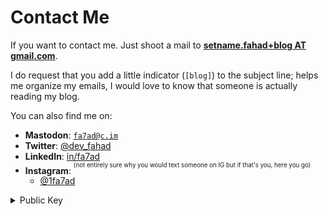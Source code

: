 # Contact Me

If you want to contact me. Just shoot a mail to [**setname.fahad+blog AT gmail.com**](mailto:setname.fahad+blog@gmail.com?subject=[blog]).

I do request that you add a little indicator (`[blog]`) to the subject line; helps me organize my emails, I would love to know that someone is actually reading my blog.

You can also find me on:

- **Mastodon**: <a rel="me" href="https://c.im/@fa7ad">`fa7ad@c.im`</a>
- **Twitter**: [@dev_fahad](https://twitter.com/dev_fahad)
- **LinkedIn**: [in/fa7ad](https://www.linkedin.com/in/fa7ad/)
- **Instagram**: <sup><sup>(not entirely sure why you would text someone on IG but if that's you, here you go)</sup></sup>
  - [@1fa7ad](https://instagram.com/1fa7ad)

<details>
  <summary>Public Key</summary>

```
-----BEGIN PGP PUBLIC KEY BLOCK-----

mQINBGNn2j8BEACsXqpH8UsOx8aKM9qO3iPyrh5M+jXpMgfMff9tefzKJq3bJp18
NdYIYAJDoDM6GxDR0uY6cf0SSNfDeaq5iTPhHc90/WxBkdhxrLcttYR0CrOBH5wY
lzIFRp7aGXQm+HUO/t88GEDWOEEs8AiNNfDRQ6s36sc/AXIEJgaClQvKbD4R4Wyn
a8XksN+duOLqVODfIyrUMfUIvlwmdKVueqA7PxJXubmaZIh+lWrslX8+958L2kb0
X/pVfzRk8HAnTMddNvcMbvKDqdMtElV/s0V/kVQIIHOmQEE/pGrSoLOjS09wAk3H
zJ30eq+T6KyW7WCS0lDdaePBen4qf6zTHoRFZ6lc6jJlWclgqAPsFM7L5SIY60pQ
rUAYC+b9moVC4AN8iQhlZQZyS5bl1AU/VJLbLGywEAYFvDV38Gy6/UnMog/E/H4V
u8DWTxFNFXj79Un7qmhuaiL8CjfLUZymPjazn+VYWUyctr/1XDbXR3lv8jPpzpS9
x6D7KmHUNuivSh0/xjCYn+13/WI6apeKEy8GrP2/5rWXNCjS/8Vjv9Aju3ZtsHPU
2eHhT1hRdZDEzI0TjPndhVEQkPwqaFevCPRTeH3BdquC+nqNiUvJvh/p4F2h/FPz
SuiMKCiq3u0ljwpJLsScbQovOPHo6pWq5rZvLdS8AHs+oDzKLgULWcfyuQARAQAB
tCZGYWhhZCBIb3NzYWluIDxzZXRuYW1lLmZhaGFkQGdtYWlsLmNtPokCTgQTAQgA
OBYhBFc+s8+qN0th21mvfEm+jv5N7SJPBQJjZ9o/AhsDBQsJCAcCBhUKCQgLAgQW
AgMBAh4BAheAAAoJEEm+jv5N7SJPBiAP+gNKVBbjIPycsyY3U+7k4305julBph2D
xBvw5iRjxiD/ruhf5njy4/JE9ElvEoqx4ROXodU8Gth1te5oE/1CzBaq2IKl+y8V
adshMxdaBVfumSJZEl3Rzfkon/zKrtt44phBJ0SgBXlA8UkqbY54CH9mmNBFrtnW
9ZW9xvEc/c9MsMwhxKIJOF2cKZlLyz+V/sDfjXC3Zkl7fCUVpMMOpz96xEHs/VvE
krFL3DgiegLfE1cIAYlKFRKm/A4rE5FQsIiKjepIB35rO/V99ytEWndLgGgxC75j
Ei5BDc9OD3dRDYA8eykAUAugQhoLs3HVMuI8IOr44rOlGAl8XtHoUyookFsDS+wP
9OBKDMlz++3wcodnDjboW4KncdCCaMfAXGVDmhDKm4F0TQ3zFuJsndmH8HQ5YzAL
81Gy1xcw3fohugteGTKOfzy0pcNg8ew0mZYv2M+3PsU6ItpwvACWFiHK7D3CdYLb
u67egHD7u38Xv2AREf3QCsXEzpPtm/SNfuwwhr+C1jspE5nXM67KX9TjGjcEemGV
B0UdpStaIUcBZnJM8EiL+iUlYv9NXi5lpxzJ7Hv8Ih6rzNmwMnzKHf62Q2mrcPTZ
gtWX1b8UYCM8/L72g0ZhEz0nVEwCxQmIPdK06xhE47LbAIHQd20n+EhrWj7I/b6I
MUlWeh11oaUguQINBGNn2j8BEADGdObGZv6A42jn/4KimLLjY3SKTKDC4JH2wKKY
B+mDWEgat7XX01pCxdWnRaMlI7ZwhjrhBBQqnjoPvJ4NwL79iE8tFgrL/OQEKo30
irMAFJE58+u/GRGFsJDXGrBk1NxvK+GCZGtLzeRIgipCllcKTW01vn05N2WTMHZU
nTnM67z3DwfAH1pLCux1YNsL6udOC8DE+uG1rUcYg2XF/45yLqhzWXFvPo+WkuSi
Wf/GC3siINW7soHUSNTfi+EjUQOBIuO84dsrXLoGdWyAsw3bCQ5zT+JLWzyQo8c7
BheVNyLY7dckUzim6vW5ef4ijDvzCTKbC4u7U7WQScS1BNWa5CXQ9vaOHhf0kQoH
7kBvnD4o8U3ZWLMrN/qD4z9b8EBMogUbP5UaQ2UC1/5gpRjohpuh9yxk2o6QhUET
2IKAw5T+NuGPBAv+32tbo2p5hjksUGxi62K+gT5VnE3gUI6h+jib1Uic3cpBXA7Z
jXSmv8JZgmcWsmlAq/hEG6epACxrfVbxMNVZyo6/po+ezNanVeS4FjH6xuCSq009
2HDZOjOAAzglhjXEcJ96fgRdoHQSsMjgEztjYj/dYKLaFp9V/fJp1T3uo21uxnwx
akIqjuXloBvGU6jG5JieMrqGn65r/UCpCUO9d4jwgf2wSRajVdA9oAk9HYIMi3A0
2nzeoQARAQABiQI2BBgBCAAgFiEEVz6zz6o3S2HbWa98Sb6O/k3tIk8FAmNn2j8C
GwwACgkQSb6O/k3tIk/rGQ//RD32ZOF2IiOATfCW+E2apfCJk58QtFFW0gedYWzS
bMd5wbv9RqdYgvt7rdoihtc0EjB/AzxDez5/L0un8AMX8WrK3Mrc3/FeTLL1R3u5
bJCq2g07ivAqljX0MkmUDg+xLrUL+33tJpCHCKMhXU40bmQrd1hMeM+1SD4KXgBI
3knuN34LYCvpomd6MunSlpkSP7ZIMrC3oj8dMNFwutrmu5L9pIkSWo8nygSjGIiN
zJld/bNe1fNMNGTtLt9a+GRx2IEbmmE5MgwSqIU6NMbVc2keTJcHzDc8tVNksMEs
Z9p8HblUUVRKCe3n7CncWLLSmQd+VoSgkfOTBZ0LzBvexbnc1G1Nz/7hPfO5faHx
+Y6W1HdO9CVPCzx7Ldcc+JifPU/ZCnmjf4a3i/F89ZKUeeuMME1cVAuKZafOH4ql
oePAB5pCKnYIoUpPwmKgv4HDr7Lpyv2ljw0K8h8T1hcXi3Ri5Jgx2/nNSDbbamEp
WhBn6DUMCH5YreCojQv5pybKVg/VR2jRk0VUgFqczCgVLKahjAsi6Xt93ogOzPMc
hFbj8NrPLLeTQ1nyx0SndKBL/RKQozAG9p2FyV9n5VsXHjMwm7On5GQLQiHgDJTU
Ru0M+xZRVMImMwnz8I6AYe2KQAUGPIVkekoWp9+94EZSdBiOHAZjGbs4pPZD5j0R
KkM=
=6FZj
-----END PGP PUBLIC KEY BLOCK-----
```

</details>
